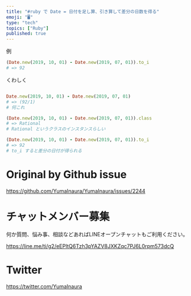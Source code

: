 ```yaml
---
title: "#ruby で Date = 日付を足し算、引き算して差分の日数を得る"
emoji: "🖥"
type: "tech"
topics: ["Ruby"]
published: true
---
```


例

```rb
(Date.new(2019, 10, 01) - Date.new(2019, 07, 01)).to_i
# => 92
```

くわしく

```rb

Date.new(2019, 10, 01) - Date.new(2019, 07, 01)
# => (92/1)
# 何これ

(Date.new(2019, 10, 01) - Date.new(2019, 07, 01)).class
# => Rational
# Rational というクラスのインスタンスらしい

(Date.new(2019, 10, 01) - Date.new(2019, 07, 01)).to_i
# => 92
# to_i すると差分の日付が得られる
```

# Original by Github issue

https://github.com/YumaInaura/YumaInaura/issues/2244








<!-- Update From Qiita API -->

# チャットメンバー募集


何か質問、悩み事、相談などあればLINEオープンチャットもご利用ください。

https://line.me/ti/g2/eEPltQ6Tzh3pYAZV8JXKZqc7PJ6L0rpm573dcQ





# Twitter


https://twitter.com/YumaInaura


<!-- Update From Qiita API -->


